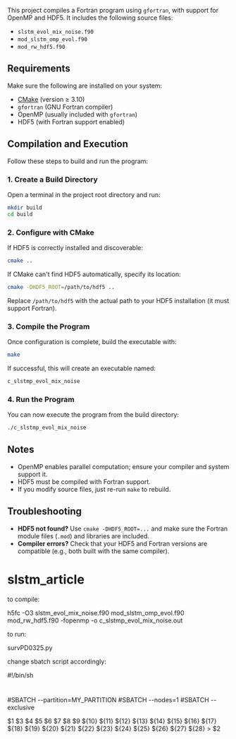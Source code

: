 
This project compiles a Fortran program using `gfortran`, with support for OpenMP and HDF5. It includes the following source files:

* `slstm_evol_mix_noise.f90`
* `mod_slstm_omp_evol.f90`
* `mod_rw_hdf5.f90`

## Requirements

Make sure the following are installed on your system:

* [CMake](https://cmake.org/) (version ≥ 3.10)
* `gfortran` (GNU Fortran compiler)
* OpenMP (usually included with `gfortran`)
* HDF5 (with Fortran support enabled)

## Compilation and Execution

Follow these steps to build and run the program:

### 1. Create a Build Directory

Open a terminal in the project root directory and run:

```bash
mkdir build
cd build
```

### 2. Configure with CMake

If HDF5 is correctly installed and discoverable:

```bash
cmake ..
```

If CMake can't find HDF5 automatically, specify its location:

```bash
cmake -DHDF5_ROOT=/path/to/hdf5 ..
```

Replace `/path/to/hdf5` with the actual path to your HDF5 installation (it must support Fortran).

### 3. Compile the Program

Once configuration is complete, build the executable with:

```bash
make
```

If successful, this will create an executable named:

```bash
c_slstmp_evol_mix_noise
```

### 4. Run the Program

You can now execute the program from the build directory:

```bash
./c_slstmp_evol_mix_noise
```

## Notes

* OpenMP enables parallel computation; ensure your compiler and system support it.
* HDF5 must be compiled with Fortran support.
* If you modify source files, just re-run `make` to rebuild.

## Troubleshooting

* **HDF5 not found?** Use `cmake -DHDF5_ROOT=...` and make sure the Fortran module files (`.mod`) and libraries are included.
* **Compiler errors?** Check that your HDF5 and Fortran versions are compatible (e.g., both built with the same compiler).




# slstm_article

to compile:

h5fc   -O3 slstm_evol_mix_noise.f90 mod_slstm_omp_evol.f90 mod_rw_hdf5.f90  -fopenmp -o c_slstmp_evol_mix_noise.out

to run:

survPD0325.py

change sbatch script accordingly:

#!/bin/sh
#
#SBATCH --partition=MY_PARTITION
#SBATCH --nodes=1
#SBATCH --exclusive

$1 $3 $4 $5 $6 $7 $8 $9 ${10} ${11} ${12} ${13} ${14} ${15} ${16} ${17} ${18} ${19} ${20} ${21} ${22} ${23} ${24} ${25} ${26} ${27} ${28} > $2